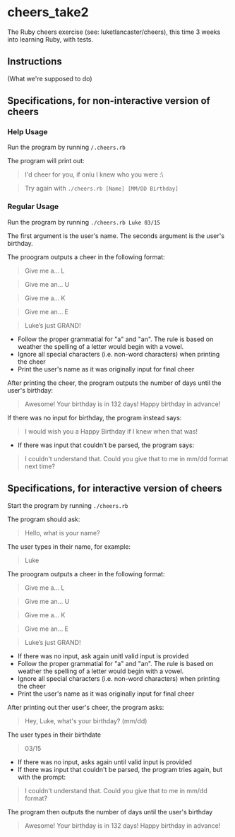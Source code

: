 # cheers_take2
The Ruby cheers exercise (see: luketlancaster/cheers), this time 3 weeks into learning Ruby, with tests.

## Instructions
(What we're supposed to do)

## Specifications, for non-interactive version of cheers

### Help Usage

Run the program by running `/.cheers.rb`

The program will print out:

> I'd cheer for you, if onlu I knew who you were :\

> Try again with `./cheers.rb [Name] [MM/DD Birthday]`

### Regular Usage

Run the program by running `./cheers.rb Luke 03/15`

The first argument is the user's name. The seconds argument is the
user's birthday.

The proogram outputs a cheer in the following format:

> Give me a... L

> Give me an... U

> Give me a... K

> Give me an... E

> Luke’s just GRAND!


* Follow the proper grammatial for "a" and "an". The rule is based on
  weather the spelling of a letter would begin with a vowel.
* Ignore all special characters (i.e. non-word characters) when
  printing the cheer
* Print the user's name as it was originally input for final cheer


After printing the cheer, the program outputs the number of days
until the user's birthday:

> Awesome! Your birthday is in 132 days! Happy birthday in advance!

If there was no input for birthday, the program instead says:

> I would wish you a Happy Birthday if I knew when that was!

* If there was input that couldn't be parsed, the program says:

> I couldn't understand that. Could you give that to me in mm/dd format next time?


## Specifications, for interactive version of cheers

Start the program by running `./cheers.rb`

The program should ask:

> Hello, what is your name?

The user types in their name, for example:

> Luke

The proogram outputs a cheer in the following format:

> Give me a... L

> Give me an... U

> Give me a... K

> Give me an... E

> Luke’s just GRAND!

* If there was no input, ask again unitl valid input is provided
* Follow the proper grammatial for "a" and "an". The rule is based on
  weather the spelling of a letter would begin with a vowel.
* Ignore all special characters (i.e. non-word characters) when
  printing the cheer
* Print the user's name as it was originally input for final cheer

After printing out ther user's cheer, the program asks:

> Hey, Luke, what's your birthday? (mm/dd)

The user types in their birthdate

> 03/15

* If there was no input, asks again until valid input is provided
* If there was input that couldn't be parsed, the program tries
  again, but with the prompt:

> I couldn't understand that. Could you give that to me in mm/dd
> format?

The program then outputs the number of days until the user's birthday

> Awesome! Your birthday is in 132 days! Happy birthday in advance!
